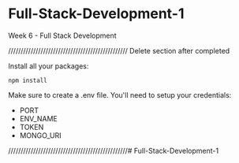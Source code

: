 # Full-Stack-Development-1
Week 6 - Full Stack Development


////////////////////////////////////////////////
Delete section after completed

Install all your packages:

```
npm install

```

Make sure to create a .env file.  You'll need to setup your credentials:

<ul>
    <li>PORT</li>
    <li>ENV_NAME</li>
    <li>TOKEN</li>
    <li>MONGO_URI</li>
</ul>

////////////////////////////////////////////////# Full-Stack-Development-1
